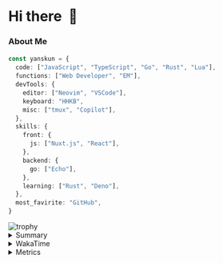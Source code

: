 # Hi there&nbsp; :wave:

### About Me

```ts
const yanskun = {
  code: ["JavaScript", "TypeScript", "Go", "Rust", "Lua"],
  functions: ["Web Developer", "EM"],
  devTools: {
    editor: ["Neovim", "VSCode"],
    keyboard: "HHKB",
    misc: ["tmux", "Copilot"],
  },
  skills: {
    front: {
      js: ["Nuxt.js", "React"],
    },
    backend: {
      go: ["Echo"],
    },
    learning: ["Rust", "Deno"],
  },
  most_favirite: "GitHub",
}
```
<!-- https://github.com/ryo-ma/github-profile-trophy -->
<img src="https://github-profile-trophy.vercel.app/?username=yanskun&theme=onedark&column=3" alt="trophy">


<details>
  <summary>Summary</summary>
  <!-- https://github.com/vn7n24fzkq/github-profile-summary-cards -->
<picture>
  <source media="(prefers-color-scheme: dark)" srcset="https://raw.githubusercontent.com/yanskun/yanskun/master/profile-summary-card-output/nord_dark/0-profile-details.svg">
 <img src="https://raw.githubusercontent.com/yanskun/yanskun/master/profile-summary-card-output/default/0-profile-details.svg">
</picture>
<br>
<picture>
  <source media="(prefers-color-scheme: dark)" srcset="https://raw.githubusercontent.com/yanskun/yanskun/master/profile-summary-card-output/nord_dark/1-repos-per-language.svg">
 <img src="https://raw.githubusercontent.com/yanskun/yanskun/master/profile-summary-card-output/default/1-repos-per-language.svg">
</picture>
<picture>
  <source media="(prefers-color-scheme: dark)" srcset="https://raw.githubusercontent.com/yanskun/yanskun/master/profile-summary-card-output/nord_dark/2-most-commit-language.svg">
 <img src="https://raw.githubusercontent.com/yanskun/yanskun/master/profile-summary-card-output/default/2-most-commit-language.svg">
</picture>
<br>
<picture>
  <source media="(prefers-color-scheme: dark)" srcset="https://raw.githubusercontent.com/yanskun/yanskun/master/profile-summary-card-output/nord_dark/3-stats.svg">
 <img src="https://raw.githubusercontent.com/yanskun/yanskun/master/profile-summary-card-output/default/3-stats.svg">
</picture>
<picture>
  <source media="(prefers-color-scheme: dark)" srcset="https://raw.githubusercontent.com/yanskun/yanskun/master/profile-summary-card-output/nord_dark/4-productive-time.svg">
 <img src="https://raw.githubusercontent.com/yanskun/yanskun/master/profile-summary-card-output/default/4-productive-time.svg">
</picture>

</details>

<details>
  <summary>WakaTime</summary>
<!--START_SECTION:waka-->
![Code Time](http://img.shields.io/badge/Code%20Time-1%2C053%20hrs%2015%20mins-blue)

**🐱 My GitHub Data** 

> 📦 133.9 kB Used in GitHub's Storage 
 > 
> 🏆 1,637 Contributions in the Year 2024
 > 
> 💼 Opted to Hire
 > 
> 📜 111 Public Repositories 
 > 
> 🔑 3 Private Repositories 
 > 
**I'm an Early 🐤** 

```text
🌞 Morning                2422 commits        ███░░░░░░░░░░░░░░░░░░░░░░   13.26 % 
🌆 Daytime                8707 commits        ████████████░░░░░░░░░░░░░   47.67 % 
🌃 Evening                4588 commits        ██████░░░░░░░░░░░░░░░░░░░   25.12 % 
🌙 Night                  2550 commits        ███░░░░░░░░░░░░░░░░░░░░░░   13.96 % 
```
📅 **I'm Most Productive on Tuesday** 

```text
Monday                   2263 commits        ███░░░░░░░░░░░░░░░░░░░░░░   12.39 % 
Tuesday                  4165 commits        ██████░░░░░░░░░░░░░░░░░░░   22.80 % 
Wednesday                3155 commits        ████░░░░░░░░░░░░░░░░░░░░░   17.27 % 
Thursday                 3069 commits        ████░░░░░░░░░░░░░░░░░░░░░   16.80 % 
Friday                   2120 commits        ███░░░░░░░░░░░░░░░░░░░░░░   11.61 % 
Saturday                 1574 commits        ██░░░░░░░░░░░░░░░░░░░░░░░   08.62 % 
Sunday                   1921 commits        ███░░░░░░░░░░░░░░░░░░░░░░   10.52 % 
```


📊 **This Week I Spent My Time On** 

```text
🕑︎ Time Zone: Asia/Tokyo

💬 Programming Languages: 
TypeScript               27 hrs 10 mins      ██████████████████████░░░   86.70 % 
Markdown                 2 hrs 23 mins       ██░░░░░░░░░░░░░░░░░░░░░░░   07.60 % 
YAML                     34 mins             ░░░░░░░░░░░░░░░░░░░░░░░░░   01.83 % 
Go                       24 mins             ░░░░░░░░░░░░░░░░░░░░░░░░░   01.30 % 
Other                    12 mins             ░░░░░░░░░░░░░░░░░░░░░░░░░   00.66 % 

🔥 Editors: 
VS Code                  28 hrs 11 mins      ██████████████████████░░░   89.94 % 
Neovim                   3 hrs 9 mins        ███░░░░░░░░░░░░░░░░░░░░░░   10.06 % 

💻 Operating System: 
Mac                      31 hrs 21 mins      █████████████████████████   100.00 % 
```


 Last Updated on 02/08/2024 06:08:56 UTC
<!--END_SECTION:waka-->
</details>

<details>
  <summary>Metrics</summary>
  <img src="https://github.com/yanskun/yanskun/blob/main/github-metrics.svg" alt="Metrics">
</details>
